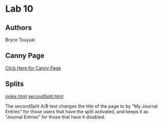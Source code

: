 # Lab 10

## Authors

Bryce Tsuyuki

## Canny Page

[Click Here for Canny Page](https://cse110-lab10-hexalellogram.canny.io/)

## Splits

[index.html](http://brycetsuyuki.com/Lab10/index.html)
[secondSplit.html](http://brycetsuyuki.com/Lab10/secondSplit.html)

The secondSplit A/B test changes the title of the page to by "My Journal Entries" for those users that have the split activated, and keeps it as "Journal Entries" for those that have it disabled.
